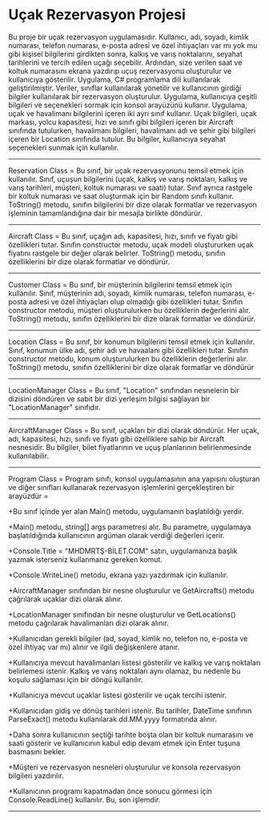 # Uçak Rezervasyon Projesi
Bu proje bir uçak rezervasyon uygulamasıdır. Kullanıcı, adı, soyadı, kimlik numarası, telefon numarası, e-posta adresi ve özel ihtiyaçları var mı yok mu gibi kişisel bilgilerini girdikten sonra, kalkış ve varış noktalarını, seyahat tarihlerini ve tercih edilen uçağı seçebilir. Ardından, size verilen saat ve koltuk numarasını ekrana yazdırıp uçuş rezervasyonu oluşturulur ve kullanıcıya gösterilir.
Uygulama, C# programlama dili kullanılarak geliştirilmiştir. Veriler, sınıflar kullanılarak yönetilir ve kullanıcının girdiği bilgiler kullanılarak bir rezervasyon oluşturulur. Uygulama, kullanıcıya çeşitli bilgileri ve seçenekleri sormak için konsol arayüzünü kullanır.
Uygulama, uçak ve havalimanı bilgilerini içeren iki ayrı sınıf kullanır. Uçak bilgileri, uçak markası, yolcu kapasitesi, hızı ve sınıfı gibi bilgileri içeren bir Aircraft sınıfında tutulurken, havalimanı bilgileri, havalimanı adı ve şehir gibi bilgileri içeren bir Location sınıfında tutulur. Bu bilgiler, kullanıcıya seyahat seçenekleri sunmak için kullanılır.

-----------------------------------------------------------------------------------------------------------------

Reservation Class = Bu sınıf, bir uçak rezervasyonunu temsil etmek için kullanılır. Sınıf, uçuşun bilgilerini (uçak, kalkış ve varış noktaları, kalkış ve varış tarihleri, müşteri, koltuk numarası ve saati) tutar. Sınıf ayrıca rastgele bir koltuk numarası ve saat oluşturmak için bir Random sınıfı kullanır. ToString() metodu, sınıfın bilgilerini bir dize olarak formatlar ve rezervasyon işleminin tamamlandığına dair bir mesajla birlikte döndürür.

-----------------------------------------------------------------------------------------------------------------

Aircraft Class = Bu sınıf, uçağın adı, kapasitesi, hızı, sınıfı ve fiyatı gibi özellikleri tutar. Sınıfın constructor metodu, uçak modeli oluştururken uçak fiyatını rastgele bir değer olarak belirler. ToString() metodu, sınıfın özelliklerini bir dize olarak formatlar ve döndürür.

-----------------------------------------------------------------------------------------------------------------

Customer Class = Bu sınıf, bir müşterinin bilgilerini temsil etmek için kullanılır. Sınıf, müşterinin adı, soyadı, kimlik numarası, telefon numarası, e-posta adresi ve özel ihtiyaçları olup olmadığı gibi özellikleri tutar. Sınıfın constructor metodu, müşteri oluşturulurken bu özelliklerin değerlerini alır. ToString() metodu, sınıfın özelliklerini bir dize olarak formatlar ve döndürür.

-----------------------------------------------------------------------------------------------------------------

Location Class =  Bu sınıf, bir konumun bilgilerini temsil etmek için kullanılır. Sınıf, konumun ülke adı, şehir adı ve havaalanı gibi özellikleri tutar. Sınıfın constructor metodu, konum oluşturulurken bu özelliklerin değerlerini alır. ToString() metodu, sınıfın özelliklerini bir dize olarak formatlar ve döndürür

-----------------------------------------------------------------------------------------------------------------

LocationManager Class = Bu sınıf, "Location" sınıfından nesnelerin bir dizisini döndüren ve sabit bir dizi yerleşim bilgisi sağlayan bir "LocationManager" sınıfıdır.

-----------------------------------------------------------------------------------------------------------------

AircraftManager Class = Bu sınıf, uçakları bir dizi olarak döndürür. Her uçak, adı, kapasitesi, hızı, sınıfı ve fiyatı gibi özelliklere sahip bir Aircraft nesnesidir. Bu bilgiler, bilet fiyatlarının ve uçuş planlarının belirlenmesinde kullanılabilir.

-----------------------------------------------------------------------------------------------------------------

Program Class =  Program sınıfı, konsol uygulamasının ana yapısını oluşturan ve diğer sınıfları kullanarak rezervasyon işlemlerini gerçekleştiren bir arayüzdür =

   +Bu sınıf içinde yer alan Main() metodu, uygulamanın başlatıldığı yerdir.

   +Main() metodu, string[] args parametresi alır. Bu parametre, uygulamaya başlatıldığında kullanıcının argüman olarak verdiği değerleri içerir.

   +Console.Title = "MHDMRTŞ-BİLET.COM" satırı, uygulamanıza başlık yazmak isterseniz kullanmanız gereken komut.

   +Console.WriteLine() metodu, ekrana yazı yazdırmak için kullanılır.

   +AircraftManager sınıfından bir nesne oluşturulur ve GetAircrafts() metodu çağrılarak uçaklar dizi olarak alınır.

   +LocationManager sınıfından bir nesne oluşturulur ve GetLocations() metodu çağrılarak havalimanları dizi olarak alınır.

   +Kullanıcıdan gerekli bilgiler (ad, soyad, kimlik no, telefon no, e-posta ve özel ihtiyaç var mı) alınır ve ilgili değişkenlere atanır.

   +Kullanıcıya mevcut havalimanları listesi gösterilir ve kalkış ve varış noktaları belirlemesi istenir. Kalkış ve varış noktaları aynı olamaz, bu nedenle bu koşulu sağlaması için bir  döngü  kullanılır.

   +Kullanıcıya mevcut uçaklar listesi gösterilir ve uçak tercihi istenir.

   +Kullanıcıdan gidiş ve dönüş tarihleri istenir. Bu tarihler, DateTime sınıfının ParseExact() metodu kullanılarak dd.MM.yyyy formatında alınır.
   
   +Daha sonra kullanıcının seçtiği tarihte boşta olan bir koltuk numarasını ve saati gösterir ve kullanıcının kabul edip devam etmek için Enter tuşuna basmasını bekler.

   +Müşteri ve rezervasyon nesneleri oluşturulur ve konsola rezervasyon bilgileri yazdırılır.

   +Kullanıcının programı kapatmadan önce sonucu görmesi için Console.ReadLine() kullanılır. Bu, son işlemdir.
 
 -----------------------------------------------------------------------------------------------------------------
